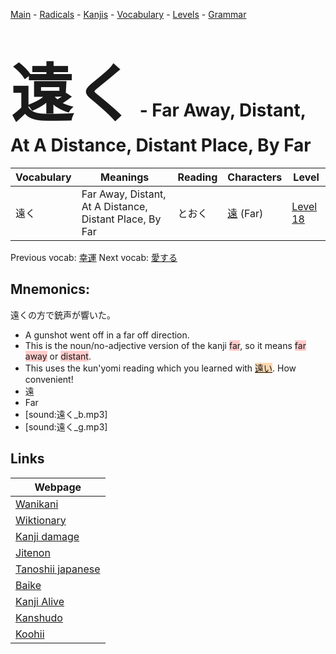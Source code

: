 <style> bigfont {font-size: 100px}</style>
[Main](../README.md) -
[Radicals](../radicals.md) -
[Kanjis](../kanjis.md) -
[Vocabulary](../vocabulary.md) -
[Levels](../levels.md) -
[Grammar](../grammar.md)
# <bigfont> 遠く</bigfont> - Far Away, Distant, At A Distance, Distant Place, By Far 

| Vocabulary | Meanings | Reading | Characters | Level |
| --- | --- | --- | --- | --- |
| 遠く | Far Away, Distant, At A Distance, Distant Place, By Far | とおく |  [遠](../kanjis/遠.md) (Far) | [Level 18](../levels/wk_level18.md) |

Previous vocab: [幸運](幸運.md) Next vocab: [愛する](愛する.md) 

## Mnemonics:
遠くの方で銃声が響いた。
* A gunshot went off in a far off direction.
* This is the noun/no-adjective version of the kanji <span style="background-color:#ffcccb"> far</span>, so it means <span style="background-color:#ffcccb"> far away</span> or <span style="background-color:#ffcccb"> distant</span>.
* This uses the kun'yomi reading which you learned with <span style="background-color:#fed8b1"> [遠い](https://jisho.org/search/遠い)</span>. How convenient!
* 遠
* Far
* [sound:遠く_b.mp3]
* [sound:遠く_g.mp3]


## Links 

| Webpage |
| --- |
| [Wanikani          ](https://www.wanikani.com/kanji/遠く) |
| [Wiktionary        ](https://en.wiktionary.org/wiki/遠く) |
| [Kanji damage      ](http://www.kanjidamage.com/kanji/search?utf8=✓&q=遠く) |
| [Jitenon           ](https://jitenon.com/kanji/遠く) |
| [Tanoshii japanese ](https://www.tanoshiijapanese.com/dictionary/kanji.cfm?k=遠く) |
| [Baike             ](https://baike.baidu.com/item/遠く) |
| [Kanji Alive       ](https://app.kanjialive.com/遠く) |
| [Kanshudo          ](https://www.kanshudo.com/searchmn?q=遠く) |
| [Koohii            ](https://kanji.koohii.com/study/kanji/遠く) |
